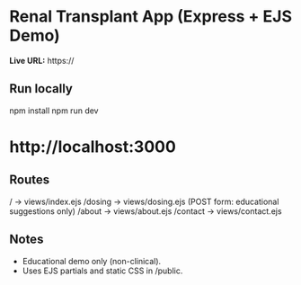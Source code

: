 # Renal Transplant App (Express + EJS Demo)

**Live URL:** https://<your-render-url>

## Run locally
npm install
npm run dev
# http://localhost:3000

## Routes
/          -> views/index.ejs
/dosing    -> views/dosing.ejs (POST form: educational suggestions only)
/about     -> views/about.ejs
/contact   -> views/contact.ejs

## Notes
- Educational demo only (non-clinical).
- Uses EJS partials and static CSS in /public.
